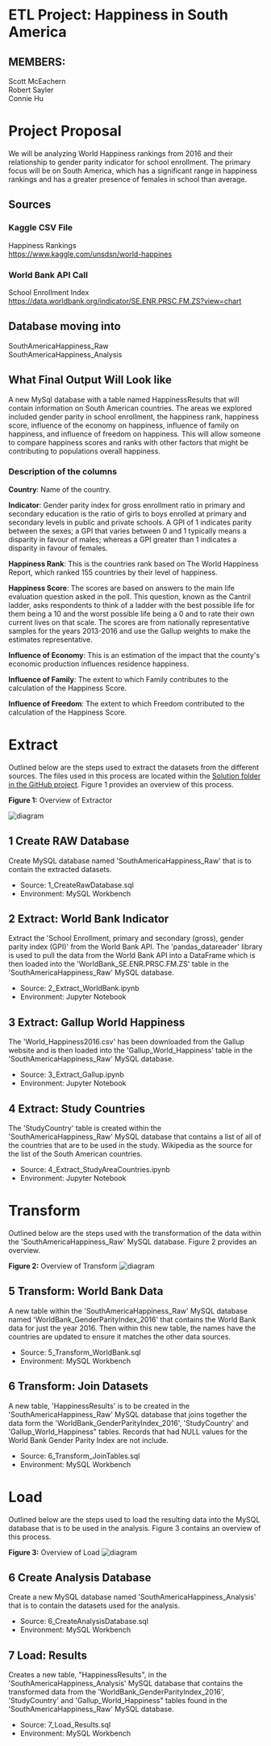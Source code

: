 # ETL Project: Happiness in South America

## MEMBERS:

Scott McEachern   
Robert Sayler   
Connie Hu  

# Project Proposal 

We will be analyzing World Happiness rankings from 2016 and their relationship to gender parity indicator for school enrollment. The primary focus will be on South America, which has a significant range in happiness rankings and has a greater presence of females in school than average. 

## Sources
### Kaggle CSV File
Happiness Rankings  
https://www.kaggle.com/unsdsn/world-happines  



### World Bank API Call
School Enrollment Index  
https://data.worldbank.org/indicator/SE.ENR.PRSC.FM.ZS?view=chart


## Database moving into
SouthAmericaHappiness_Raw  
SouthAmericaHappiness_Analysis



## What Final Output Will Look like
A new MySql database with a table named HappinessResults that will contain information on South American countries. The areas we explored included gender parity in school enrollment, the happiness rank, happiness score, influence of the economy on happiness, influence of family on happiness, and influence of freedom on happiness. This will allow someone to compare happiness scores and ranks with other factors that might be contributing to populations overall happiness. 

### Description of the columns
__Country__: Name of the country.  
  
__Indicator__: Gender parity index for gross enrollment ratio in primary and secondary education is the ratio of girls to boys enrolled at primary and secondary levels in public and private schools. A GPI of 1 indicates parity between the sexes; a GPI that varies between 0 and 1 typically means a disparity in favour of males; whereas a GPI greater than 1 indicates a disparity in favour of females.

__Happiness Rank__: This is the countries rank based on The World Happiness Report, which ranked 155 countries by their level of happiness. 

__Happiness Score__: The scores are based on answers to the main life evaluation question asked in the poll. This question, known as the Cantril ladder, asks respondents to think of a ladder with the best possible life for them being a 10 and the worst possible life being a 0 and to rate their own current lives on that scale. The scores are from nationally representative samples for the years 2013-2016 and use the Gallup weights to make the estimates representative. 

__Influence of Economy__: This is an estimation of the impact that the county's economic production influences residence happiness. 

__Influence of Family__: The extent to which Family contributes to the calculation of the Happiness Score.

__Influence of Freedom__: The extent to which Freedom contributed to the calculation of the Happiness Score.


 


# Extract
Outlined below are the steps used to extract the datasets from the different sources.  The files used in this process are located within the [Solution folder in the GitHub project](https://github.com/rsayler/ETL_Project/tree/master/Solution).  Figure 1 provides an overview of this process.  
  
__Figure 1:__ Overview of Extractor

![diagram](Images/Diagram_Extract.png)

## 1 Create RAW Database
Create MySQL database named 'SouthAmericaHappiness_Raw' that is to contain the extracted datasets.

- Source: 1_CreateRawDatabase.sql  
- Environment: MySQL Workbench  

## 2 Extract: World Bank Indicator
Extract the 'School Enrollment, primary and secondary (gross), gender parity index (GPI)' from the World Bank API.  The 'pandas_datareader' library is used to pull the data from the World Bank API into a DataFrame which is then loaded into the 'WorldBank_SE.ENR.PRSC.FM.ZS' table in the 'SouthAmericaHappiness_Raw' MySQL database. 

- Source: 2_Extract_WorldBank.ipynb
- Environment: Jupyter Notebook
  
## 3 Extract: Gallup World Happiness
The 'World_Happiness2016.csv' has been downloaded from the Gallup website and is then loaded into the 'Gallup_World_Happiness' table in the 'SouthAmericaHappiness_Raw' MySQL database.

- Source: 3_Extract_Gallup.ipynb
- Environment: Jupyter Notebook

## 4 Extract: Study Countries
The 'StudyCountry' table is created within the 'SouthAmericaHappiness_Raw' MySQL database that contains a list of all of the countries that are to be used in the study.  Wikipedia as the source for the list of the South American countries.

- Source: 4_Extract_StudyAreaCountries.ipynb
- Environment: Jupyter Notebook
  

# Transform
Outlined below are the steps used with the transformation of the data within the 'SouthAmericaHappiness_Raw' MySQL database.  Figure 2 provides an overview.  
  
__Figure 2:__ Overview of Transform
![diagram](Images/Diagram_Transform.png)
## 5 Transform: World Bank Data
A new table within the 'SouthAmericaHappiness_Raw' MySQL database named 'WorldBank_GenderParityIndex_2016' that contains the World Bank data for just the year 2016.  Then within this new table, the names have the countries are updated to ensure it matches the other data sources.

- Source: 5_Transform_WorldBank.sql
- Environment: MySQL Workbench

## 6 Transform: Join Datasets
A new table, 'HappinessResults' is to be created in the 'SouthAmericaHappiness_Raw' MySQL database that joins together the data form the 'WorldBank_GenderParityIndex_2016', 'StudyCountry' and 'Gallup_World_Happiness" tables.  Records that had NULL values for the World Bank Gender Parity Index are not include.  

- Source: 6_Transform_JoinTables.sql
- Environment: MySQL Workbench


# Load
Outlined below are the steps used to load the resulting data into the MySQL database that is to be used in the analysis. Figure 3 contains an overview of this process.  
  
__Figure 3:__ Overview of Load
![diagram](Images/Diagram_Load.png)
## 6 Create Analysis Database
Create a new MySQL database named 'SouthAmericaHappiness_Analysis' that is to contain the datasets used for the analysis.

- Source: 6_CreateAnalysisDatabase.sql
- Environment: MySQL Workbench

## 7 Load: Results
Creates a new table, "HappinessResults", in the 'SouthAmericaHappiness_Analysis' MySQL database that contains the transformed data from the 'WorldBank_GenderParityIndex_2016', 'StudyCountry' and 'Gallup_World_Happiness" tables 
found in the 'SouthAmericaHappiness_Raw' MySQL database.

- Source: 7_Load_Results.sql
- Environment: MySQL Workbench 




